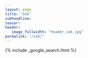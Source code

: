 ```yaml
---
layout: page
title: "Sök"
subheadline:
teaser:
header:
   image_fullwidth: "header_sok.jpg"
permalink: "/sok/"
---
```


{% include _google_search.html %}
